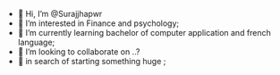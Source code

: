 - 👋 Hi, I’m @Surajjhapwr
- 👀 I’m interested in  Finance and psychology;
- 🌱 I’m currently learning bachelor of computer application and french language;
- 💞️ I’m looking to collaborate on ..?
- 🤖 in search of starting something huge ;
<!--Passionate Traveler: Enjoy exploring new places and cultures.
Language Enthusiast: Currently learning French.
Academic Background: Pursuing a Bachelor's in Computer Applications (BCA).
Social Media Insights: Knowledgeable about social media development and YouTube algorithms.
Design Skills: Skilled in creating banners, thumbnails, and graphic designs.
Video Editing: Proficient in basic video editing, including chroma keying and caption writing and many more.
--->

